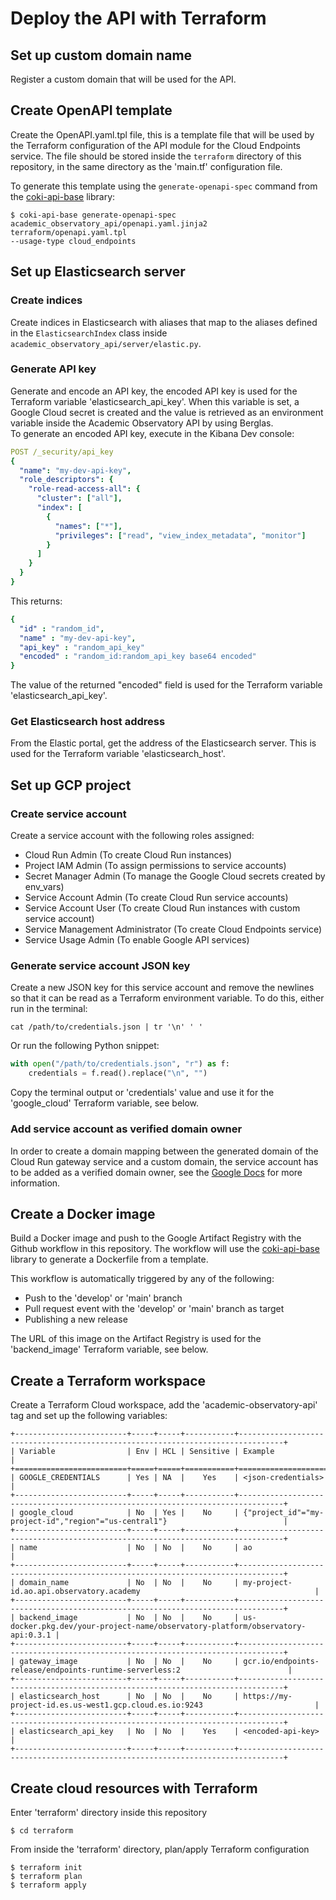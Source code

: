# Deploy the API with Terraform
## Set up custom domain name
Register a custom domain that will be used for the API.

## Create OpenAPI template
Create the OpenAPI.yaml.tpl file, this is a template file that will be used by the Terraform configuration of the 
API module for the Cloud Endpoints service.
The file should be stored inside the `terraform` directory of this repository, in the same directory as the 'main.tf' configuration file.

To generate this template using the `generate-openapi-spec` command from the 
[coki-api-base](https://github.com/The-Academic-Observatory/coki-api-base) library:

```
$ coki-api-base generate-openapi-spec academic_observatory_api/openapi.yaml.jinja2 terraform/openapi.yaml.tpl 
--usage-type cloud_endpoints
```

## Set up Elasticsearch server
### Create indices
Create indices in Elasticsearch with aliases that map to the aliases defined in the `ElasticsearchIndex` class inside 
`academic_observatory_api/server/elastic.py`.

### Generate API key
Generate and encode an API key, the encoded API key is used for the Terraform variable 'elasticsearch_api_key'. 
When this variable is set, a Google Cloud secret is created and the value is retrieved as an environment variable 
inside the Academic Observatory API by using Berglas.  
To generate an encoded API key, execute in the Kibana Dev console:
```yaml
POST /_security/api_key
{
  "name": "my-dev-api-key",
  "role_descriptors": { 
    "role-read-access-all": {
      "cluster": ["all"],
      "index": [
        {
          "names": ["*"],
          "privileges": ["read", "view_index_metadata", "monitor"]
        }
      ]
    }
  }
}
```  

This returns:
```yaml
{
  "id" : "random_id",
  "name" : "my-dev-api-key",
  "api_key" : "random_api_key"
  "encoded" : "random_id:random_api_key base64 encoded"
}
```

The value of the returned "encoded" field is used for the Terraform variable 'elasticsearch_api_key'.

### Get Elasticsearch host address
From the Elastic portal, get the address of the Elasticsearch server. This is used for the Terraform variable 
'elasticsearch_host'. 

## Set up GCP project
### Create service account
Create a service account with the following roles assigned:
* Cloud Run Admin (To create Cloud Run instances)
* Project IAM Admin (To assign permissions to service accounts)
* Secret Manager Admin (To manage the Google Cloud secrets created by env_vars)
* Service Account Admin (To create Cloud Run service accounts)
* Service Account User (To create Cloud Run instances with custom service account)
* Service Management Administrator (To create Cloud Endpoints service)
* Service Usage Admin (To enable Google API services)

### Generate service account JSON key
Create a new JSON key for this service account and remove the newlines so that it can be read as a Terraform 
environment variable.
To do this, either run in the terminal:
```shell
cat /path/to/credentials.json | tr '\n' ' '
```

Or run the following Python snippet:

```python
with open("/path/to/credentials.json", "r") as f:
    credentials = f.read().replace("\n", "")
```

Copy the terminal output or 'credentials' value and use it for the 'google_cloud' Terraform variable, see below.

### Add service account as verified domain owner
In order to create a domain mapping between the generated domain of the Cloud Run gateway service and a custom 
domain, the service account has to be added as a verified domain owner, see the 
[Google Docs](https://cloud.google.com/run/docs/mapping-custom-domains#add-verified) for more information.

## Create a Docker image
Build a Docker image and push to the Google Artifact Registry with the Github workflow in this repository.
The workflow will use the [coki-api-base](https://github.com/The-Academic-Observatory/coki-api-base) library to 
generate a Dockerfile from a template.

This workflow is automatically triggered by any of the following:
- Push to the 'develop' or 'main' branch
- Pull request event with the 'develop' or 'main' branch as target
- Publishing a new release

The URL of this image on the Artifact Registry is used for the 'backend_image' Terraform variable, see below.

## Create a Terraform workspace
Create a Terraform Cloud workspace, add the 'academic-observatory-api' tag and set up the following variables:

```eval_rst
+-------------------------+-----+-----+-----------+--------------------------------------------------------------------------------+
| Variable                | Env | HCL | Sensitive | Example                                                                        |
+=========================+=====+=====+===========+================================================================================+
| GOOGLE_CREDENTIALS      | Yes | NA  |    Yes    | <json-credentials>                                                             |
+-------------------------+-----+-----+-----------+--------------------------------------------------------------------------------+
| google_cloud            | No  | Yes |    No     | {"project_id"="my-project-id","region"="us-central1"}                          |
+-------------------------+-----+-----+-----------+--------------------------------------------------------------------------------+
| name                    | No  | No  |    No     | ao                                                                             |
+-------------------------+-----+-----+-----------+--------------------------------------------------------------------------------+
| domain_name             | No  | No  |    No     | my-project-id.ao.api.observatory.academy                                       |
+-------------------------+-----+-----+-----------+--------------------------------------------------------------------------------+
| backend_image           | No  | No  |    No     | us-docker.pkg.dev/your-project-name/observatory-platform/observatory-api:0.3.1 |
+-------------------------+-----+-----+-----------+--------------------------------------------------------------------------------+
| gateway_image           | No  | No  |    No     | gcr.io/endpoints-release/endpoints-runtime-serverless:2                        |
+-------------------------+-----+-----+-----------+--------------------------------------------------------------------------------+
| elasticsearch_host      | No  | No  |    No     | https://my-project-id.es.us-west1.gcp.cloud.es.io:9243                         |
+-------------------------+-----+-----+-----------+--------------------------------------------------------------------------------+
| elasticsearch_api_key   | No  | No  |    Yes    | <encoded-api-key>                                                              |
+-------------------------+-----+-----+-----------+--------------------------------------------------------------------------------+
```

## Create cloud resources with Terraform
Enter 'terraform' directory inside this repository
```
$ cd terraform
```

From inside the 'terraform' directory, plan/apply Terraform configuration
```
$ terraform init
$ terraform plan
$ terraform apply
```

